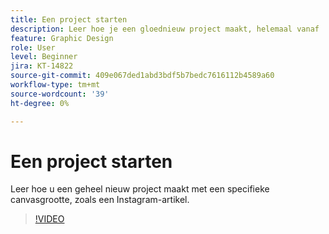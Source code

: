 ```yaml
---
title: Een project starten
description: Leer hoe je een gloednieuw project maakt, helemaal vanaf
feature: Graphic Design
role: User
level: Beginner
jira: KT-14822
source-git-commit: 409e067ded1abd3bdf5b7bedc7616112b4589a60
workflow-type: tm+mt
source-wordcount: '39'
ht-degree: 0%

---
```


# Een project starten

Leer hoe u een geheel nieuw project maakt met een specifieke canvasgrootte, zoals een Instagram-artikel.

>[!VIDEO](https://video.tv.adobe.com/v/3426931?quality=12&learn=on&hidetitle=true)
